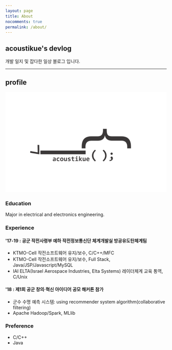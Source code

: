 ```yaml
---
layout: page
title: About
nocomments: true
permalink: /about/
---
```


## acoustikue's devlog



개발 일지 및 잡다한 일상 블로그 입니다.

---

## profile

![acoustikue](/assets/acoustikue_icon.png)

### Education

Major in electrical and electronics engineering.

### Experience

#### '17-19 : 공군 작전사령부 예하 작전정보통신단 체계개발실 방공유도탄체계팀

- KTMO-Cell 작전소프트웨어 유지/보수, C/C++/MFC
- KTMO-Cell 작전소프트웨어 유지/보수, Full Stack, Java/JSP/Javascript/MySQL
- IAI ELTA(Israel Aerospace Industries, Elta Systems) 레이더체계 교육 통역, C/Unix


#### '18 : 제1회 공군 창의·혁신 아이디어 공모 해커톤 참가

- 군수 수명 예측 시스템: using recommender system algorithm(collaborative filtering)
- Apache Hadoop/Spark, MLlib

### Preference

- C/C++
- Java







